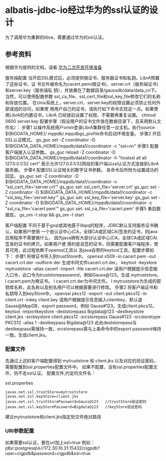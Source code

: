 # albatis-jdbc-io经过华为的ssl认证的设计

为了调用华为集群的libra，需要通过华为的ssl认证。

## 参考资料

根据华为提供的文档，请看
[华为二次开发环境准备](https://forum.huawei.com/enterprise/zh/thread-471209.html)

服务端配置
当开启SSL模式后，必须提供根证书、服务器证书和私钥。LibrA预置了这些证书，证
书文件被命名为cacert.pem(根证书)、server.crt（服务端证书）和server.key（服务端私
钥），并放置在了数据目录/gaussdb/data/data_cn下。当然，可以使用配置参数
ssl_ca_file、ssl_cert_file和ssl_key_file修改它们的名称和存放位置。
在Unix系统上，server.crt、server.key的权限设置必须禁止任何外部或组的访问，如果使
用用户自己的证书，请执行如下命令实现这一点。如果使用LibrA的内置证书，LibrA
已经提前设置了权限，不需要再重复设置。
chmod 0600 server.key
配置步骤（假设用户的证书文件放在数据目录下，且采用默认文件名）：
步骤1 以操作系统用户omm登录LibrA集群任意一台主机。执行source ${BIGDATA_HOME}/
mppdb/.mppdbgs_profile命令启动环境变量。
步骤2 开启SSL认证模式。
gs_guc set -Z coordinator -D ${BIGDATA_DATA_HOME}/mppdb/data1/coordinator -c "ssl=on"
步骤3 配置客户端接入认证参数。
gs_guc reload -Z coordinator -D ${BIGDATA_DATA_HOME}/mppdb/data1/coordinator -h "hostssl
all all 127.0.0.1/32 cert"
表示允许127.0.0.1/32网段的客户端以ssl认证方式连接到LibrA服务器。
步骤4 配置SSL认证相关的数字证书参数。
各命令后所附为设置成功的回显。
gs_guc set -Z coordinator -D ${BIGDATA_DATA_HOME}/mppdb/data1/coordinator -c
"ssl_cert_file='server.crt'"
gs_guc set: ssl_cert_file='server.crt'
gs_guc set -Z coordinator -D ${BIGDATA_DATA_HOME}/mppdb/data1/coordinator -c
"ssl_key_file='server.key'"
gs_guc set: ssl_key_file='server.key'
gs_guc set -Z coordinator -D ${BIGDATA_DATA_HOME}/mppdb/data1/coordinator -c
"ssl_ca_file='cacert.pem'"
gs_guc set: ssl_ca_file='cacert.pem'
步骤5 重启数据库。
gs_om -t stop && gs_om -t start

客户端配置
不同于基于gsql或其他基于libpq的程序，JDBC默认支持服务证书确认，如果用户使用
一个由认证中心(CA，全球CA或区域CA)签发的证书，则java应用程序不需要做什么，
因为java拥有大部分认证中心(CA，全球CA或区域CA)签发的证书的拷贝。如果用户使
用的是自签的证书，则需要配置客户端程序，使其可用，此过程依赖于openssl工具以
及java自带的keytool工具，配置步骤如下：
步骤1 将根证书导入到trustStore中。
openssl x509 -in cacert.pem -out cacert.crt.der -outform der
生成中间文件cacert.crt.der。
keytool -keystore mytruststore -alias cacert -import -file cacert.crt.der
请用户根据提示信息输入口令，此口令为truststorepassword，例如Gauss@123。生成
mytruststore。
l cacert.pem为根证书。
l cacert.crt.der为中间文件。
l mytruststore为生成的密钥库名称，此名称以及别名用户可以根据需要进行修改。
步骤2 将客户端证书和私钥导入到keyStore中。
openssl pkcs12 -export -out client.pkcs12 -in client.crt -inkey client.key
请用户根据提示信息输入clientkey，默认是Gauss@MppDB，export password，例如
Gauss#123。生成client.pkcs12。
keytool -importkeystore -deststorepass Bigdata@123 -destkeystore client.jks -srckeystore
client.pkcs12 -srcstorepass Gauss#123 -srcstoretype PKCS12 -alias 1 -destkeypass Bigdata@123
此处deststorepass与destkeypass需保持一致，srcstorepass需与上条命令中的export
password保持一致。生成client.jks。

### 配置文件

先通过上述的客户端配置得到 mytruststore 和 client.jks 以及对应的验证密码，需要配置到ssl.properties配置文件中。
如果不配置，没有ssl.properties配置文件，则不走ssl认证。
配置文件,约定的文件名：

 ssl.properties 

	javax.net.ssl.trustStore=mytruststore
    javax.net.ssl.keyStore=client.jks
    javax.net.ssl.trustStorePassword=Gauss@123   //trustStore验证密码
    javax.net.ssl.keyStorePassword=Bigdata@123   //keyStore验证密码

建议mytruststore和client.jks指定到文件绝对路径


### URI参数配置
如果需要ssl认证，要在url加上ssl=true
例如：jdbc:postgresql:libra://172.30.10.31:15432/cigpdb?user=cigpdb&password=cigpdb&ssl=true

